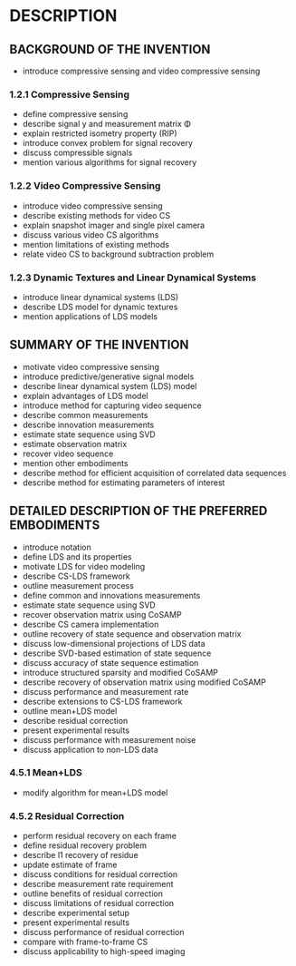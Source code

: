 # DESCRIPTION

## BACKGROUND OF THE INVENTION

- introduce compressive sensing and video compressive sensing

### 1.2.1 Compressive Sensing

- define compressive sensing
- describe signal y and measurement matrix Φ
- explain restricted isometry property (RIP)
- introduce convex problem for signal recovery
- discuss compressible signals
- mention various algorithms for signal recovery

### 1.2.2 Video Compressive Sensing

- introduce video compressive sensing
- describe existing methods for video CS
- explain snapshot imager and single pixel camera
- discuss various video CS algorithms
- mention limitations of existing methods
- relate video CS to background subtraction problem

### 1.2.3 Dynamic Textures and Linear Dynamical Systems

- introduce linear dynamical systems (LDS)
- describe LDS model for dynamic textures
- mention applications of LDS models

## SUMMARY OF THE INVENTION

- motivate video compressive sensing
- introduce predictive/generative signal models
- describe linear dynamical system (LDS) model
- explain advantages of LDS model
- introduce method for capturing video sequence
- describe common measurements
- describe innovation measurements
- estimate state sequence using SVD
- estimate observation matrix
- recover video sequence
- mention other embodiments
- describe method for efficient acquisition of correlated data sequences
- describe method for estimating parameters of interest

## DETAILED DESCRIPTION OF THE PREFERRED EMBODIMENTS

- introduce notation
- define LDS and its properties
- motivate LDS for video modeling
- describe CS-LDS framework
- outline measurement process
- define common and innovations measurements
- estimate state sequence using SVD
- recover observation matrix using CoSAMP
- describe CS camera implementation
- outline recovery of state sequence and observation matrix
- discuss low-dimensional projections of LDS data
- describe SVD-based estimation of state sequence
- discuss accuracy of state sequence estimation
- introduce structured sparsity and modified CoSAMP
- describe recovery of observation matrix using modified CoSAMP
- discuss performance and measurement rate
- describe extensions to CS-LDS framework
- outline mean+LDS model
- describe residual correction
- present experimental results
- discuss performance with measurement noise
- discuss application to non-LDS data

### 4.5.1 Mean+LDS

- modify algorithm for mean+LDS model

### 4.5.2 Residual Correction

- perform residual recovery on each frame
- define residual recovery problem
- describe l1 recovery of residue
- update estimate of frame
- discuss conditions for residual correction
- describe measurement rate requirement
- outline benefits of residual correction
- discuss limitations of residual correction
- describe experimental setup
- present experimental results
- discuss performance of residual correction
- compare with frame-to-frame CS
- discuss applicability to high-speed imaging

